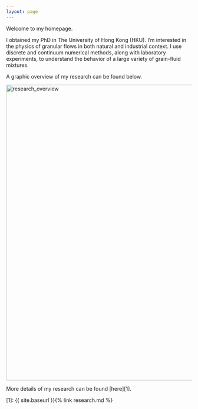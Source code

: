 ```yaml
---
layout: page
---
```


Welcome to my homepage.

I obtained my PhD in The University of Hong Kong (HKU). I’m interested in the physics of granular flows in both natural and industrial context. I use discrete and continuum numerical methods, along with laboratory experiments, to understand the behavior of a large variety of grain-fluid mixtures.

A graphic overview of my research can be found below.

<img src="{{ site.baseurl }}{% link /assets/files/overview.png %}" alt="research_overview" align="center" style="width: 800px;"/>

More details of my research can be found [here][1].

[1]: {{ site.baseurl }}{% link research.md %}
